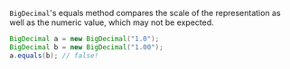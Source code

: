 `BigDecimal`'s equals method compares the scale of the representation as well as
the numeric value, which may not be expected.

```java
BigDecimal a = new BigDecimal("1.0");
BigDecimal b = new BigDecimal("1.00");
a.equals(b); // false!
```

